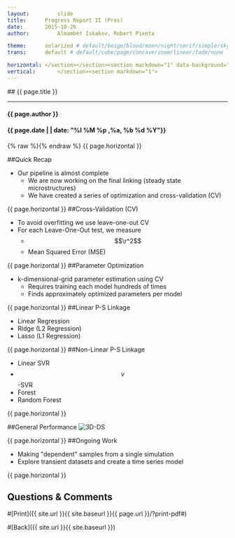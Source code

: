 ```yaml
---
layout:     	slide
title:     	Progress Report II (Pres)	
date:      	2015-10-26 
author:     	Almambet Iskakov, Robert Pienta

theme:		solarized # default/beige/blood/moon/night/serif/simple/sky/solarized
trans:		default # default/cube/page/concave/zoom/linear/fade/none

horizontal:	</section></section><section markdown="1" data-background="http://matin-hub.github.io/project-pages/img/slidebackground.png"><section markdown="1">
vertical:		</section><section markdown="1">
---
```

<section markdown="1" data-background="http://matin-hub.github.io/project-pages/img/slidebackground.png"><section markdown="1">
## {{ page.title }}

<hr>

#### {{ page.author }}

#### {{ page.date | | date: "%I %M %p ,%a, %b %d %Y"}}

{% raw  %}{% endraw %} {{ page.horizontal }}
<!-- Start Writing Below in Markdown -->

##Quick Recap

* Our pipeline is almost complete
  * We are now working on the final linking (steady state microstructures)
  * We have created a series of optimization and cross-validation (CV)



{{ page.horizontal }}
##Cross-Validation (CV)
* To avoid overfitting we use leave-one-out CV 
* For each Leave-One-Out test, we measure
  * $$\r^2$$
  * Mean Squared Error (MSE)


{{ page.horizontal }}
##Parameter Optimization 
* k-dimensional-grid parameter estimation using CV
  * Requires training each model hundreds of times
  * Finds approximately optimized parameters per model


{{ page.horizontal }}
##Linear P-S Linkage

* Linear Regression
* Ridge (L2 Regression)
* Lasso (L1 Regression)


{{ page.horizontal }}
##Non-Linear P-S Linkage
* Linear SVR
* $$\nu$$-SVR
* Forest
* Random Forest

{{ page.horizontal }}


##General Performance
![3D-DS](/MIC-Ternary-Eutectic-Alloy/img/milestone3_pres/mse.png)


{{ page.horizontal }}
##Ongoing Work
* Making "dependent" samples from a single simulation
* Explore transient datasets and create a time series model



<!-- End Here -->
{{ page.horizontal }}

## Questions & Comments

#[Print]({{ site.url }}{{ site.baseurl }}{{ page.url }}/?print-pdf#)

#[Back]({{ site.url }}{{ site.baseurl }})

</section></section>
